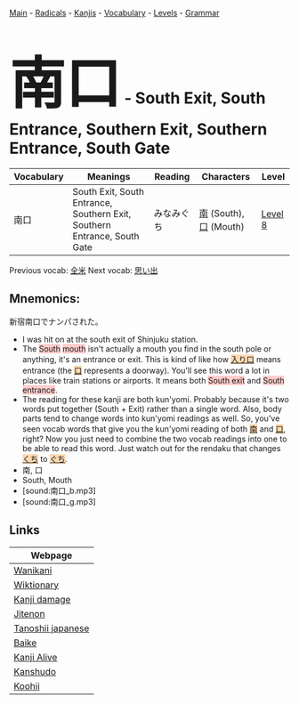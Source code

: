 <style> bigfont {font-size: 100px}</style>
[Main](../README.md) -
[Radicals](../radicals.md) -
[Kanjis](../kanjis.md) -
[Vocabulary](../vocabulary.md) -
[Levels](../levels.md) -
[Grammar](../grammar.md)
# <bigfont> 南口</bigfont> - South Exit, South Entrance, Southern Exit, Southern Entrance, South Gate 

| Vocabulary | Meanings | Reading | Characters | Level |
| --- | --- | --- | --- | --- |
| 南口 | South Exit, South Entrance, Southern Exit, Southern Entrance, South Gate | みなみぐち |  [南](../kanjis/南.md) (South), [口](../kanjis/口.md) (Mouth) | [Level 8](../levels/wk_level8.md) |

Previous vocab: [全米](全米.md) Next vocab: [思い出](思い出.md) 

## Mnemonics:
新宿南口でナンパされた。
* I was hit on at the south exit of Shinjuku station.
* The <span style="background-color:#ffcccb"> South</span> <span style="background-color:#ffcccb"> mouth</span> isn't actually a mouth you find in the south pole or anything, it's an entrance or exit. This is kind of like how <span style="background-color:#fed8b1"> [入り口](https://jisho.org/search/入り口)</span> means entrance (the <span style="background-color:#fed8b1"> [口](https://jisho.org/search/口)</span> represents a doorway). You'll see this word a lot in places like train stations or airports. It means both <span style="background-color:#ffcccb"> South exit</span> and <span style="background-color:#ffcccb"> South entrance</span>.
* The reading for these kanji are both kun'yomi. Probably because it's two words put together (South + Exit) rather than a single word. Also, body parts tend to change words into kun'yomi readings as well. So, you've seen vocab words that give you the kun'yomi reading of both <span style="background-color:#fed8b1"> [南](https://jisho.org/search/南)</span> and <span style="background-color:#fed8b1"> [口](https://jisho.org/search/口)</span>, right? Now you just need to combine the two vocab readings into one to be able to read this word. Just watch out for the rendaku that changes <span style="background-color:#fed8b1"> [くち](https://jisho.org/search/くち)</span> to <span style="background-color:#fed8b1"> [ぐち](https://jisho.org/search/ぐち)</span>.
* 南, 口
* South, Mouth
* [sound:南口_b.mp3]
* [sound:南口_g.mp3]


## Links 

| Webpage |
| --- |
| [Wanikani          ](https://www.wanikani.com/kanji/南口) |
| [Wiktionary        ](https://en.wiktionary.org/wiki/南口) |
| [Kanji damage      ](http://www.kanjidamage.com/kanji/search?utf8=✓&q=南口) |
| [Jitenon           ](https://jitenon.com/kanji/南口) |
| [Tanoshii japanese ](https://www.tanoshiijapanese.com/dictionary/kanji.cfm?k=南口) |
| [Baike             ](https://baike.baidu.com/item/南口) |
| [Kanji Alive       ](https://app.kanjialive.com/南口) |
| [Kanshudo          ](https://www.kanshudo.com/searchmn?q=南口) |
| [Koohii            ](https://kanji.koohii.com/study/kanji/南口) |
